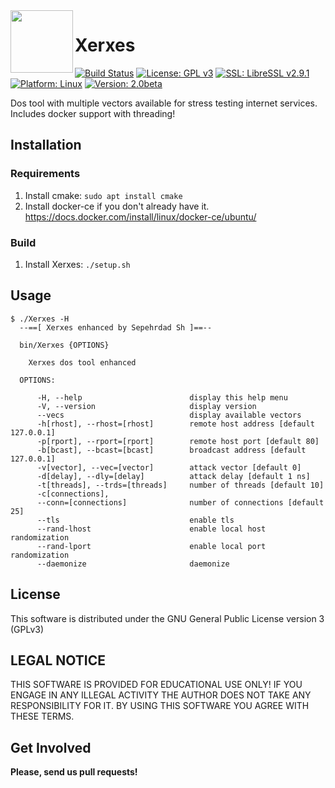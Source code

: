 <img align="left" width="100" height="100" src="img/XerxesTheGreat.jpg">

# Xerxes

[![Build Status](https://travis-ci.org/sepehrdaddev/Xerxes.svg?branch=master)](https://travis-ci.org/sepehrdaddev/Xerxes)
[![License: GPL v3](https://img.shields.io/badge/License-GPL%20v3-blue.svg)](https://www.gnu.org/licenses/gpl-3.0)
[![SSL: LibreSSL v2.9.1](https://img.shields.io/badge/SSL-LibreSSL%20v2.9.1-green.svg)](https://www.libressl.org/)
[![Platform: Linux](https://img.shields.io/badge/Platform-Linux-blue.svg)](https://www.linux.org/)
[![Version: 2.0beta](https://img.shields.io/badge/Version-2.0beta-blue.svg)](https://github.com/sepehrdaddev/Xerxes.git)

Dos tool with multiple vectors available for stress testing internet services. Includes docker support with threading!
## Installation
### Requirements
1. Install cmake: ```sudo apt install cmake```
2. Install docker-ce if you don't already have it. https://docs.docker.com/install/linux/docker-ce/ubuntu/

### Build
1. Install Xerxes: ```./setup.sh```

## Usage

```
$ ./Xerxes -H
  --==[ Xerxes enhanced by Sepehrdad Sh ]==--

  bin/Xerxes {OPTIONS}

    Xerxes dos tool enhanced

  OPTIONS:

      -H, --help                        display this help menu
      -V, --version                     display version
      --vecs                            display available vectors
      -h[rhost], --rhost=[rhost]        remote host address [default 127.0.0.1]
      -p[rport], --rport=[rport]        remote host port [default 80]
      -b[bcast], --bcast=[bcast]        broadcast address [default 127.0.0.1]
      -v[vector], --vec=[vector]        attack vector [default 0]
      -d[delay], --dly=[delay]          attack delay [default 1 ns]
      -t[threads], --trds=[threads]     number of threads [default 10]
      -c[connections],
      --conn=[connections]              number of connections [default 25]
      --tls                             enable tls
      --rand-lhost                      enable local host randomization
      --rand-lport                      enable local port randomization
      --daemonize                       daemonize
```

## License

This software is distributed under the GNU General Public License version 3 (GPLv3)

## LEGAL NOTICE

THIS SOFTWARE IS PROVIDED FOR EDUCATIONAL USE ONLY! IF YOU ENGAGE IN ANY ILLEGAL ACTIVITY THE AUTHOR DOES NOT TAKE ANY RESPONSIBILITY FOR IT. BY USING THIS SOFTWARE YOU AGREE WITH THESE TERMS.

## Get Involved

**Please, send us pull requests!**
